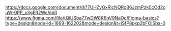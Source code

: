 https://docs.google.com/document/d/17UHZvGxRicNQRoB6JzmPzk0cOd2cuW-0PP_x3gER2Wc/edit
https://www.figma.com/file/tQiUSba77wDW8K6nV9NaOc/Figma-basics?type=design&node-id=1669-162202&mode=design&t=iSfP8pxp2bFOiSba-0
